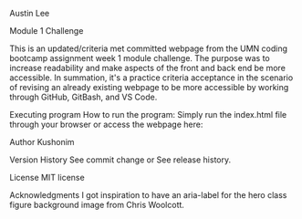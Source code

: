 Austin Lee

Module 1 Challenge

This is an updated/criteria met committed webpage from the UMN coding bootcamp assignment week 1 module challenge. 
The purpose was to increase readability and make aspects of the front and back end be more accessible. In summation,
it's a practice criteria acceptance in the scenario of revising an already existing webpage to be more accessible by
working through GitHub, GitBash, and VS Code.

Executing program
How to run the program:
Simply run the index.html file through your browser or access the webpage here: 

Author
Kushonim

Version History
See commit change or See release history.

License
MIT license

Acknowledgments
I got inspiration to have an aria-label for the hero class figure background image from Chris Woolcott.